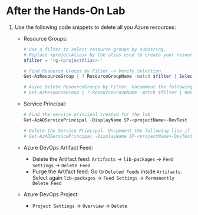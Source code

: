 # After the Hands-On Lab


1. Use the following code snippets to delete all you Azure resources:

    - Resource Groups:

        ```powershell
        # Use a filter to select resource groups by substring.
        # Replace <projectAlias> by the alias used to create your resource groups.
        $filter = 'rg-<projectAlias>-'
        
        # Find Resource Groups by Filter -> Verify Selection
        Get-AzResourceGroup | ? ResourceGroupName -match $filter | Select-Object ResourceGroupName
        
        # Async Delete ResourceGroups by Filter. Uncomment the following line if you understand what you are doing. :-)
        # Get-AzResourceGroup | ? ResourceGroupName -match $filter | Remove-AzResourceGroup -AsJob -Force
        ```

    - Service Principal:

        ```powershell
        # Find the service principal created for the lab
        Get-AzADServicePrincipal -DisplayName SP-<projectName>-DevTest
        
        # Delete the Service Principal. Uncomment the following line if you understand what you are doing. :-)
        # Get-AzADServicePrincipal -DisplayName SP-<projectName>-DevTest | Remove-AzADServicePrincipal
        ```

    - Azure DevOps Artifact Feed:
        - Delete the Artifact feed: `Artifacts` -> `lib-packages` -> `Feed Settings` -> `Delete Feed`
        - Purge the Artifact feed:
            Go to `Deleted Feeds` inside `Artifacts`. Select again `lib-packages` -> `Feed Settings` -> `Permanently Delete Feed`
    
    - Azure DevOps Project:
        - `Project Settings` -> `Overview` -> `Delete`